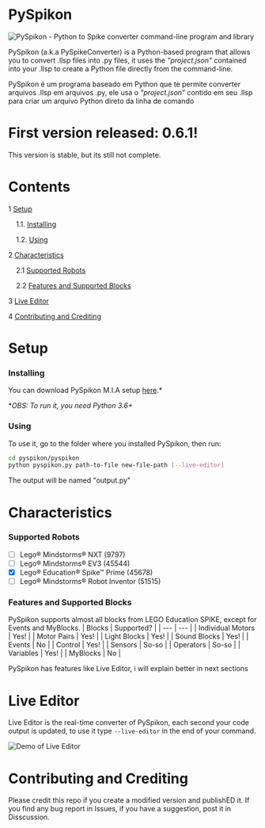 # **PySpikon** 

![PySpikon - Python to Spike converter command-line program and library](https://i.imgur.com/a3p47S7.png)

PySpikon (a.k.a PySpikeConverter) is a Python-based program that allows you to convert .llsp files into .py files, it uses the *"project.json"* contained into your .llsp to create a Python file directly from the command-line.


PySpikon é um programa baseado em Python que te permite converter arquivos .llsp em arquivos .py, ele usa o *"project.json"* contido em seu .llsp para criar um arquivo Python direto da linha de comando

# First version released: 0.6.1!

This version is stable, but its still not complete.

# Contents
1 [Setup](#setup)

&nbsp;&nbsp;&nbsp;&nbsp;1.1. [Installing](#installing)

&nbsp;&nbsp;&nbsp;&nbsp;1.2. [Using](#using)

2 [Characteristics](#characteristics)

&nbsp;&nbsp;&nbsp;&nbsp;2.1 [Supported Robots](#supported-robots)

&nbsp;&nbsp;&nbsp;&nbsp;2.2 [Features and Supported Blocks](#features-and-supported-blocks)

3 [Live Editor](#live-editor)

4 [Contributing and Crediting](#contributing-and-crediting)

# Setup

### Installing

You can download PySpikon M.I.A setup [here](https://pyjonhact.github.io/MindstormsSoftwareToolkit/downloads/).*

**OBS: To run it, you need Python 3.6+*

### Using
To use it, go to the folder where you installed PySpikon, then run:
```bash
cd pyspikon/pyspikon
python pyspikon.py path-to-file new-file-path [--live-editor]
```
The output will be named "output.py"

# Characteristics

### Supported Robots
- [ ] Lego® Mindstorms® NXT (9797)
- [ ] Lego® Mindstorms® EV3 (45544)
- [X] Lego® Education® Spike™ Prime (45678)
- [ ] Lego® Mindstorms® Robot Inventor (51515)

### Features and Supported Blocks
PySpikon supports almost all blocks from LEGO Education SPIKE, except for Events and MyBlocks.
| Blocks | Supported? |
| --- | --- |
| Individual Motors | Yes! |
| Motor Pairs | Yes! |
| Light Blocks | Yes! |
| Sound Blocks | Yes! |
| Events | No |
| Control | Yes! |
| Sensors | So-so |
| Operators | So-so |
| Variables | Yes! |
| MyBlocks | No |

PySpikon has features like Live Editor, i will explain better in next sections

# Live Editor
Live Editor is the real-time converter of PySpikon, each second your code output is updated, to use it type `--live-editor` in the end of your command.

![Demo of Live Editor](https://i.imgur.com/2Ssoaz6.gif)

# Contributing and Crediting
Please credit this repo if you create a modified version and publishED it. If you find any bug report in Issues, if you have a suggestion, post it in Disscussion. 
